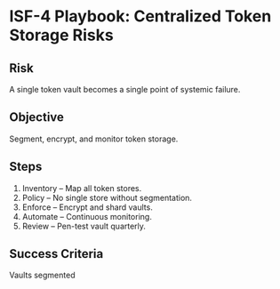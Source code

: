 # ISF-4 Playbook: Centralized Token Storage Risks

## Risk
A single token vault becomes a single point of systemic failure.

## Objective
Segment, encrypt, and monitor token storage.

## Steps
1. Inventory – Map all token stores.
2. Policy – No single store without segmentation.
3. Enforce – Encrypt and shard vaults.
4. Automate – Continuous monitoring.
5. Review – Pen-test vault quarterly.

## Success Criteria
Vaults segmented
